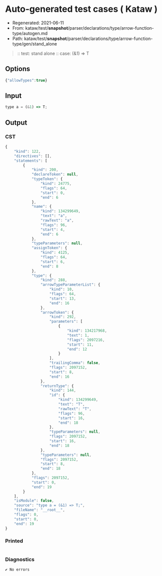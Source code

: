 # Auto-generated test cases ( Kataw )
- Regenerated: 2021-06-11
- From: kataw/test/__snapshot__/parser/declarations/type/arrow-function-type/autogen.md
- Path: kataw/test/__snapshot__/parser/declarations/type/arrow-function-type/gen/stand_alone
> :: test: stand alone
> :: case: (&1) => T
## Options

`````js
{"allowTypes":true}
`````
## Input

`````js
type a = (&1) => T;
`````
## Output

### CST

```javascript
{
    "kind": 122,
    "directives": [],
    "statements": [
        {
            "kind": 200,
            "declareToken": null,
            "typeToken": {
                "kind": 24775,
                "flags": 64,
                "start": 0,
                "end": 6
            },
            "name": {
                "kind": 134299649,
                "text": "a",
                "rawText": "a",
                "flags": 96,
                "start": 4,
                "end": 6
            },
            "typeParameters": null,
            "assignToken": {
                "kind": 4125,
                "flags": 64,
                "start": 6,
                "end": 8
            },
            "type": {
                "kind": 288,
                "arrowTypeParameterList": {
                    "kind": 10,
                    "flags": 64,
                    "start": 13,
                    "end": 16
                },
                "arrowToken": {
                    "kind": 292,
                    "parameters": [
                        {
                            "kind": 134217968,
                            "text": 1,
                            "flags": 2097216,
                            "start": 11,
                            "end": 12
                        }
                    ],
                    "trailingComma": false,
                    "flags": 2097152,
                    "start": 8,
                    "end": 16
                },
                "returnType": {
                    "kind": 144,
                    "id": {
                        "kind": 134299649,
                        "text": "T",
                        "rawText": "T",
                        "flags": 96,
                        "start": 16,
                        "end": 18
                    },
                    "typeParameters": null,
                    "flags": 2097152,
                    "start": 16,
                    "end": 18
                },
                "typeParameters": null,
                "flags": 2097152,
                "start": 8,
                "end": 18
            },
            "flags": 2097152,
            "start": 0,
            "end": 19
        }
    ],
    "isModule": false,
    "source": "type a = (&1) => T;",
    "fileName": "__root__",
    "flags": 0,
    "start": 0,
    "end": 19
}
```

### Printed

```javascript


```

### Diagnostics

```javascript
✔ No errors
```

